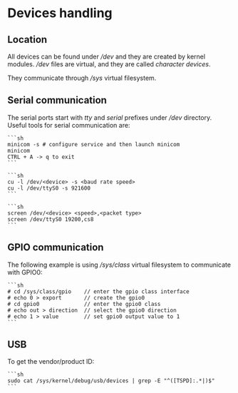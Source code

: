 # Devices handling

## Location
All devices can be found under */dev* and they are created by kernel modules.
*/dev* files are virtual, and they are called *character devices*.

They communicate through */sys* virtual filesystem.

## Serial communication
The serial ports start with *tty* and *serial* prefixes under */dev* directory.
Useful tools for serial communication are:

    ```sh
    minicom -s # configure service and then launch minicom
    minicom
    CTRL + A -> q to exit
    ```

    ```sh
    cu -l /dev/<device> -s <baud rate speed>
    cu -l /dev/ttyS0 -s 921600
    ```

    ```sh
    screen /dev/<device> <speed>,<packet type>
    screen /dev/ttyS0 19200,cs8
    ```

## GPIO communication
The following example is using */sys/class* virtual filesystem to communicate 
with GPIO0:

    ```sh
    # cd /sys/class/gpio    // enter the gpio class interface
    # echo 0 > export       // create the gpio0
    # cd gpio0              // enter the gpio0 class
    # echo out > direction  // select the gpio0 direction
    # echo 1 > value        // set gpio0 output value to 1
    ```

## USB
To get the vendor/product ID:

    ```sh
    sudo cat /sys/kernel/debug/usb/devices | grep -E "^([TSPD]:.*|)$"
    ```
